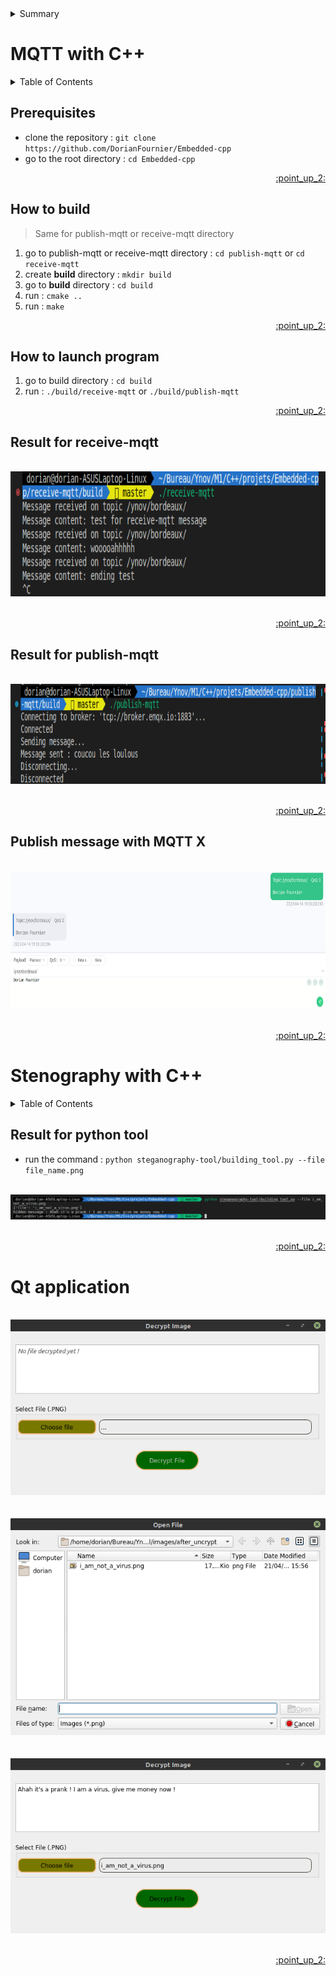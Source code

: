 <div id="top"></div>

<details>
  <summary>Summary</summary>
  <ol>
    <li><a href="#mqtt-with-c">MQTT with C++</a></li>
    <li><a href="#stenography-with-c">Stenography with C++</a></li>
  </ol>
</details>

# MQTT with C++

<details>
  <summary>Table of Contents</summary>
  <ol>
    <li><a href="#prerequisites">Prerequisites</a></li>
    <li><a href="#how-to-build">How to build</a></li>
    <li><a href="#how-to-launch-program">How to launch program</a></li>
    <li><a href="#result-for-receive-mqtt">Result for receive-mqtt</a></li>
    <li><a href="#result-for-publish-mqtt">Result for publish-mqtt</a></li>
    <li><a href="#publish-message-with-mqtt-x">Publish message with MQTT X</a></li>
  </ol>
</details>

## Prerequisites

- clone the repository : ```git clone https://github.com/DorianFournier/Embedded-cpp```
- go to the root directory : ```cd Embedded-cpp```

<p align="right"><a href="#top">:point_up_2:</a></p>

## How to build
> Same for publish-mqtt or receive-mqtt directory

1. go to publish-mqtt or receive-mqtt directory : ```cd publish-mqtt``` or ```cd receive-mqtt```
2. create **build** directory : ```mkdir build``` 
3. go to **build** directory : ```cd build```
4. run : ```cmake ..```
5. run : ```make```

<p align="right"><a href="#top">:point_up_2:</a></p>

## How to launch program 

1. go to build directory : ```cd build```
2. run : ```./build/receive-mqtt``` or ```./build/publish-mqtt```

<p align="right"><a href="#top">:point_up_2:</a></p>

## Result for receive-mqtt 
<div align="center">
  </br>
  <img src="images/receive-mqtt message test.png" alt="Receive-mqtt test" height="200">
  </br></br>
</div>

<p align="right"><a href="#top">:point_up_2:</a></p>

## Result for publish-mqtt
<div align="center">
  </br>
  <img src="images/publish-mqtt-message.png" alt="Receive-mqtt test" height="160">
  </br></br>
</div>

<p align="right"><a href="#top">:point_up_2:</a></p>

## Publish message with MQTT X
<div align="center">
  </br>
  <img src="images/publish-mqttx.png" alt="Publish on MQTT X" width="700" height="220">
  </br></br>
</div>

<p align="right"><a href="#top">:point_up_2:</a></p>

# Stenography with C++

<details>
  <summary>Table of Contents</summary>
  <ol>
    <li><a href="#result-for-python-tool">Result for python tool</a></li>
    <li><a href="#qt-application">Qt application</a></li>
  </ol>
</details>

## Result for python tool

- run the command : ```python steganography-tool/building_tool.py --file file_name.png```
<div align="center">
  </br>
  <img src="images/python-tool.png" alt="Result python tool">
  </br></br>
</div>

<p align="right"><a href="#top">:point_up_2:</a></p>

# Qt application
<div align="center">
  </br>
  <img src="images/app.png" alt="Qt application">
  </br></br>
</div>

<div align="center">
  </br>
  <img src="images/browseFile.png" alt="Browse file">
  </br></br>
</div>

<div align="center">
  </br>
  <img src="images/decrypt_file.png" alt="Result python tool">
  </br></br>
</div>

<p align="right"><a href="#top">:point_up_2:</a></p>
